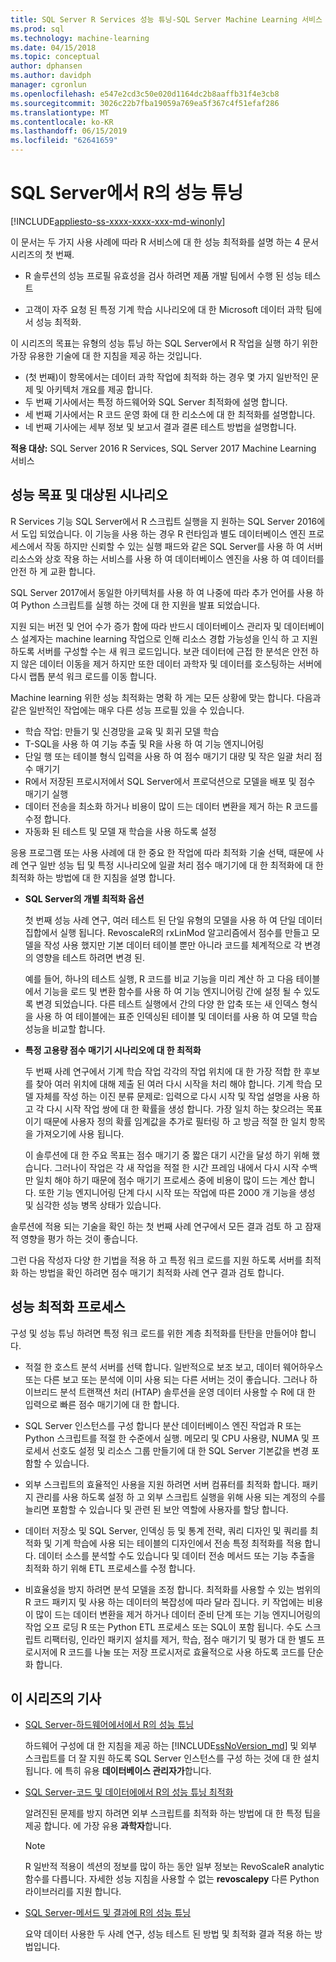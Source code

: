```yaml
---
title: SQL Server R Services 성능 튜닝-SQL Server Machine Learning 서비스
ms.prod: sql
ms.technology: machine-learning
ms.date: 04/15/2018
ms.topic: conceptual
author: dphansen
ms.author: davidph
manager: cgronlun
ms.openlocfilehash: e547e2cd3c50e020d1164dc2b8aaffb31f4e3cb8
ms.sourcegitcommit: 3026c22b7fba19059a769ea5f367c4f51efaf286
ms.translationtype: MT
ms.contentlocale: ko-KR
ms.lasthandoff: 06/15/2019
ms.locfileid: "62641659"
---
```

# <a name="performance-tuning-for-r-in-sql-server"></a>SQL Server에서 R의 성능 튜닝
[!INCLUDE[appliesto-ss-xxxx-xxxx-xxx-md-winonly](../../includes/appliesto-ss-xxxx-xxxx-xxx-md-winonly.md)]

이 문서는 두 가지 사용 사례에 따라 R 서비스에 대 한 성능 최적화를 설명 하는 4 문서 시리즈의 첫 번째.

- R 솔루션의 성능 프로필 유효성을 검사 하려면 제품 개발 팀에서 수행 된 성능 테스트

- 고객이 자주 요청 된 특정 기계 학습 시나리오에 대 한 Microsoft 데이터 과학 팀에서 성능 최적화.

이 시리즈의 목표는 유형의 성능 튜닝 하는 SQL Server에서 R 작업을 실행 하기 위한 가장 유용한 기술에 대 한 지침을 제공 하는 것입니다.

+ (첫 번째)이 항목에서는 데이터 과학 작업에 최적화 하는 경우 몇 가지 일반적인 문제 및 아키텍처 개요를 제공 합니다.
+ 두 번째 기사에서는 특정 하드웨어와 SQL Server 최적화에 설명 합니다.
+ 세 번째 기사에서는 R 코드 운영 화에 대 한 리소스에 대 한 최적화를 설명합니다.
+ 네 번째 기사에는 세부 정보 및 보고서 결과 결론 테스트 방법을 설명합니다.

**적용 대상:** SQL Server 2016 R Services, SQL Server 2017 Machine Learning 서비스

## <a name="performance-goals-and-targeted-scenarios"></a>성능 목표 및 대상된 시나리오

R Services 기능 SQL Server에서 R 스크립트 실행을 지 원하는 SQL Server 2016에서 도입 되었습니다. 이 기능을 사용 하는 경우 R 런타임과 별도 데이터베이스 엔진 프로세스에서 작동 하지만 신뢰할 수 있는 실행 패드와 같은 SQL Server를 사용 하 여 서버 리소스와 상호 작용 하는 서비스를 사용 하 여 데이터베이스 엔진을 사용 하 여 데이터를 안전 하 게 교환 합니다.

SQL Server 2017에서 동일한 아키텍처를 사용 하 여 나중에 따라 추가 언어를 사용 하 여 Python 스크립트를 실행 하는 것에 대 한 지원을 발표 되었습니다.

지원 되는 버전 및 언어 수가 증가 함에 따라 반드시 데이터베이스 관리자 및 데이터베이스 설계자는 machine learning 작업으로 인해 리소스 경합 가능성을 인식 하 고 지원 하도록 서버를 구성할 수는 새 워크 로드입니다. 보관 데이터에 근접 한 분석은 안전 하지 않은 데이터 이동을 제거 하지만 또한 데이터 과학자 및 데이터를 호스팅하는 서버에 다시 랩톱 분석 워크 로드를 이동 합니다.

Machine learning 위한 성능 최적화는 명확 하 게는 모든 상황에 맞는 합니다. 다음과 같은 일반적인 작업에는 매우 다른 성능 프로필 있을 수 있습니다.

- 학습 작업: 만들기 및 신경망을 교육 및 회귀 모델 학습
- T-SQL을 사용 하 여 기능 추출 및 R을 사용 하 여 기능 엔지니어링
- 단일 행 또는 테이블 형식 입력을 사용 하 여 점수 매기기 대량 및 작은 일괄 처리 점수 매기기
- R에서 저장된 프로시저에서 SQL Server에서 프로덕션으로 모델을 배포 및 점수 매기기 실행
- 데이터 전송을 최소화 하거나 비용이 많이 드는 데이터 변환을 제거 하는 R 코드를 수정 합니다.
- 자동화 된 테스트 및 모델 재 학습을 사용 하도록 설정

응용 프로그램 또는 사용 사례에 대 한 중요 한 작업에 따라 최적화 기술 선택, 때문에 사례 연구 일반 성능 팁 및 특정 시나리오에 일괄 처리 점수 매기기에 대 한 최적화에 대 한 최적화 하는 방법에 대 한 지침을 설명 합니다.

+ **SQL Server의 개별 최적화 옵션**

    첫 번째 성능 사례 연구, 여러 테스트 된 단일 유형의 모델을 사용 하 여 단일 데이터 집합에서 실행 됩니다. RevoscaleR의 rxLinMod 알고리즘에서 점수를 만들고 모델을 작성 사용 했지만 기본 데이터 테이블 뿐만 아니라 코드를 체계적으로 각 변경의 영향을 테스트 하려면 변경 된.

    예를 들어, 하나의 테스트 실행, R 코드를 비교 기능을 미리 계산 하 고 다음 테이블에서 기능을 로드 및 변환 함수를 사용 하 여 기능 엔지니어링 간에 설정 될 수 있도록 변경 되었습니다. 다른 테스트 실행에서 간의 다양 한 압축 또는 새 인덱스 형식을 사용 하 여 테이블에는 표준 인덱싱된 테이블 및 데이터를 사용 하 여 모델 학습 성능을 비교할 합니다.

+ **특정 고용량 점수 매기기 시나리오에 대 한 최적화**

    두 번째 사례 연구에서 기계 학습 작업 각각의 작업 위치에 대 한 가장 적합 한 후보를 찾아 여러 위치에 대해 제출 된 여러 다시 시작을 처리 해야 합니다. 기계 학습 모델 자체를 작성 하는 이진 분류 문제로: 입력으로 다시 시작 및 작업 설명을 사용 하 고 각 다시 시작 작업 쌍에 대 한 확률을 생성 합니다. 가장 일치 하는 찾으려는 목표 이기 때문에 사용자 정의 확률 임계값을 추가로 필터링 하 고 방금 적절 한 일치 항목을 가져오기에 사용 됩니다.

    이 솔루션에 대 한 주요 목표는 점수 매기기 중 짧은 대기 시간을 달성 하기 위해 했습니다. 그러나이 작업은 각 새 작업을 적절 한 시간 프레임 내에서 다시 시작 수백만 일치 해야 하기 때문에 점수 매기기 프로세스 중에 비용이 많이 드는 계산 합니다. 또한 기능 엔지니어링 단계 다시 시작 또는 작업에 따른 2000 개 기능을 생성 및 심각한 성능 병목 상태가 있습니다.

솔루션에 적용 되는 기술을 확인 하는 첫 번째 사례 연구에서 모든 결과 검토 하 고 잠재적 영향을 평가 하는 것이 좋습니다.

그런 다음 작성자 다양 한 기법을 적용 하 고 특정 워크 로드를 지원 하도록 서버를 최적화 하는 방법을 확인 하려면 점수 매기기 최적화 사례 연구 결과 검토 합니다.

## <a name="performance-optimization-process"></a>성능 최적화 프로세스

구성 및 성능 튜닝 하려면 특정 워크 로드를 위한 계층 최적화를 탄탄을 만들어야 합니다.

- 적절 한 호스트 분석 서버를 선택 합니다. 일반적으로 보조 보고, 데이터 웨어하우스 또는 다른 보고 또는 분석에 이미 사용 되는 다른 서버는 것이 좋습니다. 그러나 하이브리드 분석 트랜잭션 처리 (HTAP) 솔루션을 운영 데이터 사용할 수 R에 대 한 입력으로 빠른 점수 매기기에 대 한 합니다.

- SQL Server 인스턴스를 구성 합니다 분산 데이터베이스 엔진 작업과 R 또는 Python 스크립트를 적절 한 수준에서 실행. 메모리 및 CPU 사용량, NUMA 및 프로세서 선호도 설정 및 리소스 그룹 만들기에 대 한 SQL Server 기본값을 변경 포함할 수 있습니다.

- 외부 스크립트의 효율적인 사용을 지원 하려면 서버 컴퓨터를 최적화 합니다. 패키지 관리를 사용 하도록 설정 하 고 외부 스크립트 실행을 위해 사용 되는 계정의 수를 늘리면 포함할 수 있습니다 및 관련 된 보안 역할에 사용자를 할당 합니다.

- 데이터 저장소 및 SQL Server, 인덱싱 등 및 통계 전략, 쿼리 디자인 및 쿼리를 최적화 및 기계 학습에 사용 되는 테이블의 디자인에서 전송 특정 최적화를 적용 합니다. 데이터 소스를 분석할 수도 있습니다 및 데이터 전송 메서드 또는 기능 추출을 최적화 하기 위해 ETL 프로세스를 수정 합니다.

- 비효율성을 방지 하려면 분석 모델을 조정 합니다. 최적화를 사용할 수 있는 범위의 R 코드 패키지 및 사용 하는 데이터의 복잡성에 따라 달라 집니다. 키 작업에는 비용이 많이 드는 데이터 변환을 제거 하거나 데이터 준비 단계 또는 기능 엔지니어링의 작업 오프 로딩 R 또는 Python ETL 프로세스 또는 SQL이 포함 됩니다. 수도 스크립트 리팩터링, 인라인 패키지 설치를 제거, 학습, 점수 매기기 및 평가 대 한 별도 프로시저에 R 코드를 나눌 또는 저장 프로시저로 효율적으로 사용 하도록 코드를 단순화 합니다.

## <a name="articles-in-this-series"></a>이 시리즈의 기사

+ [SQL Server-하드웨어에서에서 R의 성능 튜닝](../r/sql-server-configuration-r-services.md)

    하드웨어 구성에 대 한 지침을 제공 하는 [!INCLUDE[ssNoVersion_md](../../includes/ssnoversion-md.md)] 및 외부 스크립트를 더 잘 지원 하도록 SQL Server 인스턴스를 구성 하는 것에 대 한 설치 됩니다. 에 특히 유용 **데이터베이스 관리자가**합니다.

+ [SQL Server-코드 및 데이터에에서 R의 성능 튜닝 최적화](../r/r-and-data-optimization-r-services.md)

    알려진된 문제를 방지 하려면 외부 스크립트를 최적화 하는 방법에 대 한 특정 팁을 제공 합니다. 에 가장 유용 **과학자**합니다.

    > [!NOTE]
    > R 일반적 적용이 섹션의 정보를 많이 하는 동안 일부 정보는 RevoScaleR analytic 함수를 다릅니다. 자세한 성능 지침을 사용할 수 없는 **revoscalepy** 다른 Python 라이브러리를 지원 합니다.
    >

+ [SQL Server-메서드 및 결과에 R의 성능 튜닝](../r/performance-case-study-r-services.md)

    요약 데이터 사용한 두 사례 연구, 성능 테스트 된 방법 및 최적화 결과 적용 하는 방법입니다.

